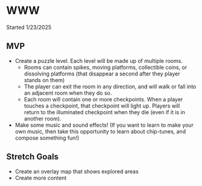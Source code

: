 # WWW

Started 1/23/2025

## MVP

- Create a puzzle level. Each level will be made up of multiple rooms.
	- Rooms can contain spikes, moving platforms, collectible coins, or dissolving platforms
		(that disappear a second after they player stands on them)
	- The player can exit the room in any direction, and will walk or fall into an adjacent room
		when they do so.
	- Each room will contain one or more checkpoints. When a player touches a checkpoint, that
		checkpoint will light up. Players will return to the illuminated checkpoint when they die
		(even if it is in another room).
- Make some music and sound effects! (If you want to learn to make your own music, then take this
	opportunity to learn about chip-tunes, and compose something fun!)


## Stretch Goals

- Create an overlay map that shows explored areas
- Create more content
